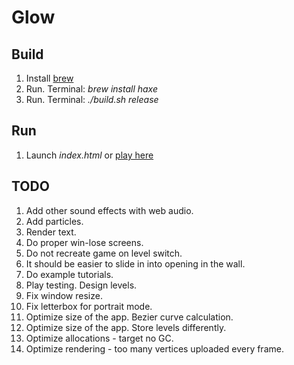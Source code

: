 # Glow

## Build

1. Install [brew](https://brew.sh)
1. Run. Terminal: *brew install haxe*
1. Run. Terminal: *./build.sh release*

## Run

1. Launch *index.html* or [play here](https://hapass.github.io/start_with_nothing/)

## TODO

1. Add other sound effects with web audio.
1. Add particles.
1. Render text.
1. Do proper win-lose screens.
1. Do not recreate game on level switch.
1. It should be easier to slide in into opening in the wall.
1. Do example tutorials.
1. Play testing. Design levels.
1. Fix window resize.
1. Fix letterbox for portrait mode.
1. Optimize size of the app. Bezier curve calculation.
1. Optimize size of the app. Store levels differently.
1. Optimize allocations - target no GC.
1. Optimize rendering - too many vertices uploaded every frame.
